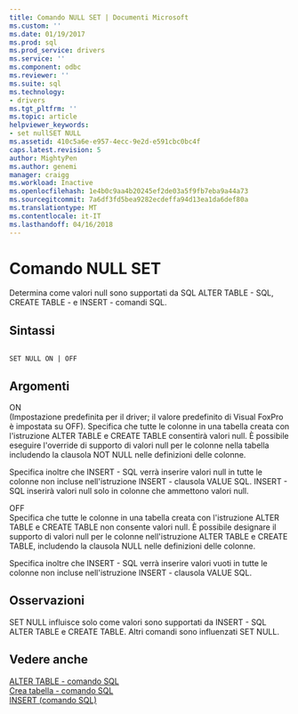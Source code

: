 ```yaml
---
title: Comando NULL SET | Documenti Microsoft
ms.custom: ''
ms.date: 01/19/2017
ms.prod: sql
ms.prod_service: drivers
ms.service: ''
ms.component: odbc
ms.reviewer: ''
ms.suite: sql
ms.technology:
- drivers
ms.tgt_pltfrm: ''
ms.topic: article
helpviewer_keywords:
- set nullSET NULL
ms.assetid: 410c5a6e-e957-4ecc-9e2d-e591cbc0bc4f
caps.latest.revision: 5
author: MightyPen
ms.author: genemi
manager: craigg
ms.workload: Inactive
ms.openlocfilehash: 1e4b0c9aa4b20245ef2de03a5f9fb7eba9a44a73
ms.sourcegitcommit: 7a6df3fd5bea9282ecdeffa94d13ea1da6def80a
ms.translationtype: MT
ms.contentlocale: it-IT
ms.lasthandoff: 04/16/2018
---
```

# <a name="set-null-command"></a>Comando NULL SET
Determina come valori null sono supportati da SQL ALTER TABLE - SQL, CREATE TABLE - e INSERT - comandi SQL.  
  
## <a name="syntax"></a>Sintassi  
  
```  
  
SET NULL ON | OFF  
```  
  
## <a name="arguments"></a>Argomenti  
 ON  
 (Impostazione predefinita per il driver; il valore predefinito di Visual FoxPro è impostata su OFF). Specifica che tutte le colonne in una tabella creata con l'istruzione ALTER TABLE e CREATE TABLE consentirà valori null. È possibile eseguire l'override di supporto di valori null per le colonne nella tabella includendo la clausola NOT NULL nelle definizioni delle colonne.  
  
 Specifica inoltre che INSERT - SQL verrà inserire valori null in tutte le colonne non incluse nell'istruzione INSERT - clausola VALUE SQL. INSERT - SQL inserirà valori null solo in colonne che ammettono valori null.  
  
 OFF  
 Specifica che tutte le colonne in una tabella creata con l'istruzione ALTER TABLE e CREATE TABLE non consente valori null. È possibile designare il supporto di valori null per le colonne nell'istruzione ALTER TABLE e CREATE TABLE, includendo la clausola NULL nelle definizioni delle colonne.  
  
 Specifica inoltre che INSERT - SQL verrà inserire valori vuoti in tutte le colonne non incluse nell'istruzione INSERT - clausola VALUE SQL.  
  
## <a name="remarks"></a>Osservazioni  
 SET NULL influisce solo come valori sono supportati da INSERT - SQL ALTER TABLE e CREATE TABLE. Altri comandi sono influenzati SET NULL.  
  
## <a name="see-also"></a>Vedere anche  
 [ALTER TABLE - comando SQL](../../odbc/microsoft/alter-table-sql-command.md)   
 [Crea tabella - comando SQL](../../odbc/microsoft/create-table-sql-command.md)   
 [INSERT (comando SQL)](../../odbc/microsoft/insert-sql-command.md)
